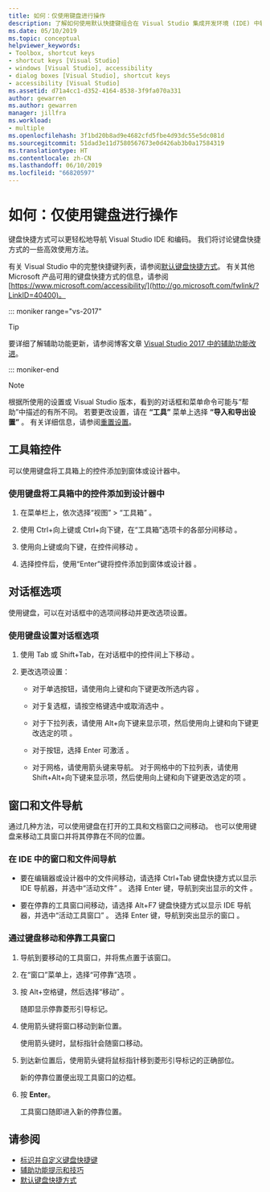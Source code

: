 ```yaml
---
title: 如何：仅使用键盘进行操作
description: 了解如何使用默认快捷键组合在 Visual Studio 集成开发环境 (IDE) 中轻松导航和编码。
ms.date: 05/10/2019
ms.topic: conceptual
helpviewer_keywords:
- Toolbox, shortcut keys
- shortcut keys [Visual Studio]
- windows [Visual Studio], accessibility
- dialog boxes [Visual Studio], shortcut keys
- accessibility [Visual Studio]
ms.assetid: d71a4cc1-d352-4164-8538-3f9fa070a331
author: gewarren
ms.author: gewarren
manager: jillfra
ms.workload:
- multiple
ms.openlocfilehash: 3f1bd20b8ad9e4682cfd5fbe4d93dc55e5dc081d
ms.sourcegitcommit: 51dad3e11d7580567673e0d426ab3b0a17584319
ms.translationtype: HT
ms.contentlocale: zh-CN
ms.lasthandoff: 06/10/2019
ms.locfileid: "66820597"
---
```

# <a name="how-to-use-the-keyboard-exclusively"></a>如何：仅使用键盘进行操作

键盘快捷方式可以更轻松地导航 Visual Studio IDE 和编码。 我们将讨论键盘快捷方式的一些高效使用方法。

有关 Visual Studio 中的完整快捷键列表，请参阅[默认键盘快捷方式](../../ide/default-keyboard-shortcuts-in-visual-studio.md)。 有关其他 Microsoft 产品可用的键盘快捷方式的信息，请参阅 [https://www.microsoft.com/accessibility/](http://go.microsoft.com/fwlink/?LinkID=40400)。

::: moniker range="vs-2017"

> [!TIP]
> 要详细了解辅助功能更新，请参阅博客文章 [Visual Studio 2017 中的辅助功能改进](https://devblogs.microsoft.com/visualstudio/accessibility-improvements-in-visual-studio-2017-version-15-3/)。

::: moniker-end

> [!NOTE]
> 根据所使用的设置或 Visual Studio 版本，看到的对话框和菜单命令可能与“帮助”中描述的有所不同。 若要更改设置，请在 **“工具”** 菜单上选择 **“导入和导出设置”** 。 有关详细信息，请参阅[重置设置](../environment-settings.md#reset-settings)。

## <a name="toolbox-controls"></a>工具箱控件

可以使用键盘将工具箱上的控件添加到窗体或设计器中。

### <a name="to-add-controls-from-the-toolbox-to-a-designer-from-the-keyboard"></a>使用键盘将工具箱中的控件添加到设计器中

1. 在菜单栏上，依次选择“视图” > “工具箱”   。

2. 使用 Ctrl+向上键或 Ctrl+向下键，在“工具箱”选项卡的各部分间移动      。

3. 使用向上键或向下键，在控件间移动   。

4. 选择控件后，使用“Enter”键将控件添加到窗体或设计器  。

## <a name="dialog-box-options"></a>对话框选项

使用键盘，可以在对话框中的选项间移动并更改选项设置。

### <a name="set-dialog-box-options-from-the-keyboard"></a>使用键盘设置对话框选项

1. 使用 Tab 或 Shift+Tab，在对话框中的控件间上下移动    。

2. 更改选项设置：

   - 对于单选按钮，请使用向上键和向下键更改所选内容   。

   - 对于复选框，请按空格键选中或取消选中  。

   - 对于下拉列表，请使用 Alt+向下键来显示项，然后使用向上键和向下键更改选定的项     。

   - 对于按钮，选择 Enter 可激活  。

   - 对于网格，请使用箭头键来导航。 对于网格中的下拉列表，请使用 Shift+Alt+向下键来显示项，然后使用向上键和向下键更改选定的项      。

## <a name="window-and-file-navigation"></a>窗口和文件导航

通过几种方法，可以使用键盘在打开的工具和文档窗口之间移动。 也可以使用键盘来移动工具窗口并将其停靠在不同的位置。

### <a name="navigate-among-windows-and-files-in-the-ide"></a>在 IDE 中的窗口和文件间导航

- 要在编辑器或设计器中的文件间移动，请选择 Ctrl+Tab 键盘快捷方式以显示 IDE 导航器，并选中“活动文件”    。 选择 Enter 键，导航到突出显示的文件  。

- 要在停靠的工具窗口间移动，请选择 Alt+F7 键盘快捷方式以显示 IDE 导航器，并选中“活动工具窗口”    。 选择 Enter 键，导航到突出显示的窗口  。

### <a name="to-move-and-dock-tool-windows-from-the-keyboard"></a>通过键盘移动和停靠工具窗口

1. 导航到要移动的工具窗口，并将焦点置于该窗口。

2. 在“窗口”菜单上，选择“可停靠”选项   。

3. 按 Alt+空格键，然后选择“移动”    。

   随即显示停靠菱形引导标记。

4. 使用箭头键将窗口移动到新位置。

   使用箭头键时，鼠标指针会随窗口移动。

5. 到达新位置后，使用箭头键将鼠标指针移到菱形引导标记的正确部位。

   新的停靠位置便出现工具窗口的边框。

6. 按 **Enter**。

   工具窗口随即进入新的停靠位置。

## <a name="see-also"></a>请参阅

* [标识并自定义键盘快捷键](../../ide/identifying-and-customizing-keyboard-shortcuts-in-visual-studio.md)
* [辅助功能提示和技巧](../../ide/reference/accessibility-tips-and-tricks.md)
* [默认键盘快捷方式](../../ide/default-keyboard-shortcuts-in-visual-studio.md)

